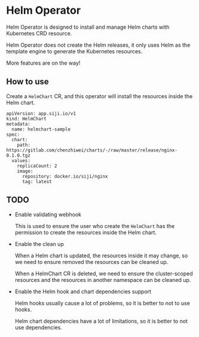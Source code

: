 # Helm Operator

Helm Operator is designed to install and manage Helm charts with Kubernetes CRD resource.

Helm Operator does not create the Helm releases, it only uses Helm as the template engine to generate the Kubernetes resources.

More features are on the way!


## How to use

Create a `HelmChart` CR, and this operator will install the resources inside the Helm chart.

```
apiVersion: app.siji.io/v1
kind: HelmChart
metadata:
  name: helmchart-sample
spec:
  chart:
    path: https://gitlab.com/chenzhiwei/charts/-/raw/master/release/nginx-0.1.0.tgz
  values:
    replicaCount: 2
    image:
      repository: docker.io/siji/nginx
      tag: latest
```

## TODO

* Enable validating webhook

   This is used to ensure the user who create the `HelmChart` has the permission to create the resources inside the Helm chart.

* Enable the clean up

    When a Helm chart is updated, the resources inside it may change, so we need to ensure removed the resources can be cleaned up.

    When a HelmChart CR is deleted, we need to ensure the cluster-scoped resources and the resources in another namespace can be cleaned up.

* Enable the Helm hook and chart dependencies support

    Helm hooks usually cause a lot of problems, so it is better to not to use hooks.

    Helm chart dependencies have a lot of limitations, so it is better to not use dependencies.
